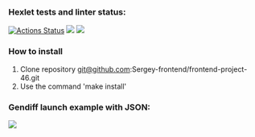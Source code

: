 ### Hexlet tests and linter status:
[![Actions Status](https://github.com/Sergey-frontend/frontend-project-46/workflows/hexlet-check/badge.svg)](https://github.com/Sergey-frontend/frontend-project-46/actions)
<a href="https://codeclimate.com/github/Sergey-frontend/frontend-project-46/maintainability"><img src="https://api.codeclimate.com/v1/badges/0e505028450adff7c00f/maintainability" /></a>
<a href="https://codeclimate.com/github/Sergey-frontend/frontend-project-46/test_coverage"><img src="https://api.codeclimate.com/v1/badges/0e505028450adff7c00f/test_coverage" /></a>
### How to install
  1. Clone repository git@github.com:Sergey-frontend/frontend-project-46.git
  2. Use the command 'make install'

### Gendiff launch example with JSON:
<a href="https://asciinema.org/a/s2aEGvZvRsJ5aisjoXYHDCxNG" target="_blank"><img src="https://asciinema.org/a/s2aEGvZvRsJ5aisjoXYHDCxNG.svg" /></a>

